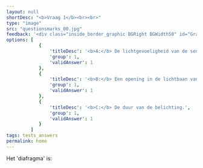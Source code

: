 ```yaml
---
layout: null
shortDesc: "<b>Vraag 1</b><br><br>"
type: "image"
src: "questionsmarks_00.jpg"
feedback: '<div class="inside_border_graphic BGRight BGWidth50" id="GraphicFrame"><div id="FBBackdrop" class="feedback50" style="visibility: inherit;"><div id="FBField" class="field_text_feedback fbfield"><br>B is het juiste antwoord.<br><br><p>Het diafragma is de lensopening in het objectief en bepaalt samen met de sluitertijd hoeveel licht er op de sensor van je camera komt.</p></div></div></div>'
options: [
            {
                'titleDesc': '<b>A:</b> De lichtgevoeligheid van de sensor in de camera.',
                'group': 1,
                'validAnswer': 1
            },
            {
                'titleDesc': '<b>B:</b> Een opening in de lichtbaan van een lens.',
                'group': 1,
                'validAnswer': 1
            },
            {
                'titleDesc': '<b>C:</b> De duur van de belichting.',
                'group': 1,
                'validAnswer': 1
            }
         ]
tags: tests_answers
permalink: home
---
```


Het 'diafragma' is: